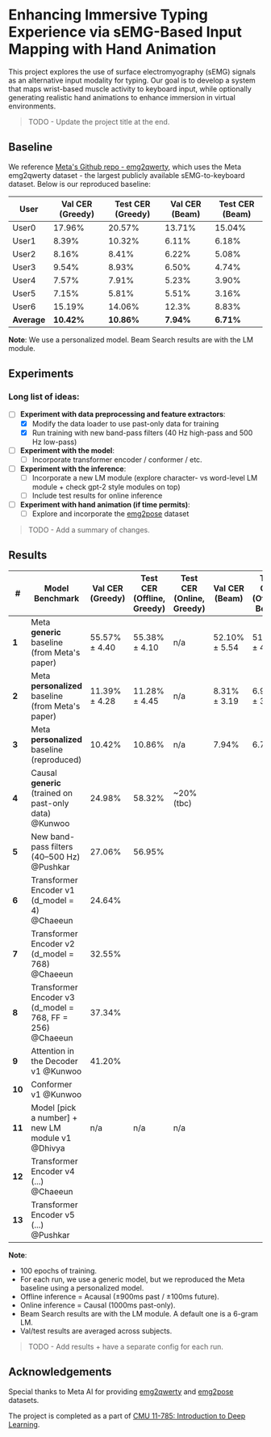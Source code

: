 # Enhancing Immersive Typing Experience via sEMG-Based Input Mapping with Hand Animation

This project explores the use of surface electromyography (sEMG) signals as an alternative input modality for typing. Our goal is to develop a system that maps wrist-based muscle activity to keyboard input, while optionally generating realistic hand animations to enhance immersion in virtual environments. 

> TODO - Update the project title at the end.

## Baseline

We reference [Meta's Github repo - emg2qwerty](https://github.com/facebookresearch/emg2qwerty), which uses the Meta emg2qwerty dataset - the largest publicly available sEMG-to-keyboard dataset. Below is our reproduced baseline:

| User       | Val CER (Greedy) | Test CER (Greedy) | Val CER (Beam)         | Test CER (Beam)         |
|------------|------------------|-------------------|------------------------|-------------------------|
| User0      |    17.96%         | 20.57%            |     13.71%                  | 15.04%                  |
| User1      |    8.39%             | 10.32%            |  6.11%                      | 6.18%                   |
| User2      |     8.16%             | 8.41%             |  6.22%                      | 5.08%                   |
| User3      |      9.54%            | 8.93%             |  6.50%                      | 4.74%                   |
| User4      |      7.57%            | 7.91%             |  5.23%                      | 3.90%                   |
| User5      |      7.15%            | 5.81%             |   5.51%                     | 3.16%                   |
| User6      |       15.19%           | 14.06%            |     12.3%                   | 8.83%                   |
| **Average**|       **10.42%**          | **10.86%**        |     **7.94%**                  | **6.71%**               |

**Note**: We use a personalized model. Beam Search results are with the LM module. 

## Experiments

### Long list of ideas:

- [ ] **Experiment with data preprocessing and feature extractors**: 
  - [x] Modify the data loader to use past-only data for training  
  - [x] Run training with new band-pass filters (40 Hz high-pass and 500 Hz low-pass)
- [ ] **Experiment with the model**: 
  - [ ] Incorporate transformer encoder / conformer / etc. 
- [ ] **Experiment with the inference**:
  - [ ] Incorporate a new LM module (explore character- vs word-level LM module + check gpt-2 style modules on top)
  - [ ] Include test results for online inference
- [ ] **Experiment with hand animation (if time permits)**:
  - [ ] Explore and incorporate the [emg2pose](https://github.com/facebookresearch/emg2pose) dataset  

> TODO - Add a summary of changes.

## Results

| #    | Model Benchmark                                  | Val CER (Greedy) | Test CER (Offline, Greedy) | Test CER (Online, Greedy) | Val CER (Beam) | Test CER (Offline, Beam) | Test CER (Online, Beam) |
|------|------------------------------------------------------------------|------------------|-------------------|-------------------|----------------|----------------------------|---------------------------|
| **1**  | Meta **generic** baseline (from Meta's paper)                  | 55.57% ± 4.40     | 55.38% ± 4.10               | n/a              | 52.10% ± 5.54   | 51.78% ± 4.61              | n/a               |
| **2**  | Meta **personalized** baseline (from Meta's paper)             | 11.39% ± 4.28     | 11.28% ± 4.45               | n/a                    | 8.31% ± 3.19    | 6.95% ± 3.61               | n/a        |
| **3**  | Meta **personalized** baseline (reproduced)                    | 10.42%            | 10.86%                      | n/a                  | 7.94%          | 6.71%                      | n/a             |
| **4**  | Causal **generic** (trained on past-only data) @Kunwoo         | 24.98%            | 58.32%                      | ~20% (tbc)                 |                |                            |  |
| **5**  | New band-pass filters (40–500 Hz) @Pushkar                     | 27.06%           |   56.95%                   |                            |                |                       |               |
| **6**  | Transformer Encoder v1 (d_model = 4) @Chaeeun                  | 24.64%            |                             |            |                |                       |               |
| **7**  | Transformer Encoder v2 (d_model = 768) @Chaeeun                | 32.55%            |                             |            |                |                       |               |
| **8**  | Transformer Encoder v3 (d_model = 768, FF = 256) @Chaeeun      | 37.34%            |                             |            |                |                       |               |
| **9**  | Attention in the Decoder v1 @Kunwoo                            | 41.20%            |                             |            |                |                       |               |
| **10** | Conformer v1  @Kunwoo                                          |                   |                             |            |                |                       |               |
| **11** | Model [pick a number] + new LM module v1 @Dhivya               | n/a               | n/a                         | n/a        |                |                       |               |
| **12**  | Transformer Encoder v4 (...) @Chaeeun      |            |                             |            |                |                       |               |
| **13**  | Transformer Encoder v5 (...) @Pushkar      |            |                             |            |                |                       |               |

**Note**: 
- 100 epochs of training.
- For each run, we use a generic model, but we reproduced the Meta baseline using a personalized model. 
- Offline inference = Acausal (±900ms past / ±100ms future).
- Online inference = Causal (1000ms past-only).
- Beam Search results are with the LM module. A default one is a 6-gram LM. 
- Val/test results are averaged across subjects.

> TODO - Add results + have a separate config for each run. 
  
## Acknowledgements

Special thanks to Meta AI for providing [emg2qwerty](https://github.com/facebookresearch/emg2qwerty) and [emg2pose](https://github.com/facebookresearch/emg2pose) datasets.

The project is completed as a part of [CMU 11-785: Introduction to Deep Learning](https://deeplearning.cs.cmu.edu/S25/index.html).
